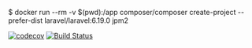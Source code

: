 $ docker run --rm -v $(pwd):/app composer/composer create-project --prefer-dist laravel/laravel:6.19.0 jpm2

[![codecov](https://codecov.io/gh/lucasmayoni/juguetes2/branch/develop/graph/badge.svg?token=IW4HOEMDXK)](https://codecov.io/gh/lucasmayoni/juguetes2)
[![Build Status](https://travis-ci.com/lucasmayoni/juguetes2.svg?branch=develop)](https://travis-ci.com/lucasmayoni/juguetes2/builds)
